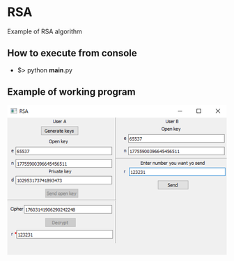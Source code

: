 # RSA
Example of RSA algorithm

## How to execute from console
* $> python __main__.py

## Example of working program
![example image](https://github.com/UnDevil665/RSA/blob/master/Example.png)

